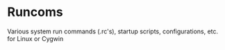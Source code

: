 # Runcoms

Various system run commands (.rc's), startup scripts, configurations, etc. for Linux or Cygwin
